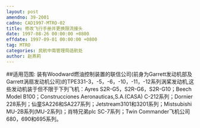 ```yaml
---
layout: post
amendno: 39-2001
cadno: CAD1997-MTRO-02
title: 修改飞行手册并更换限流接头
date: 1997-08-26 00:00:00 +0800
effdate: 1997-09-01 00:00:00 +0800
tag: MTRO
categories: 民航中南管理局适航处
author: 赵燕莉
---
```


##适用范围:
装有Woodward燃油控制装置的联信公司(前身为Garrett发动机部及Garrett涡扇发动机公司)的TPE331-3，-5，-6，-10，-11，-12系列涡桨发动机,这些发动机装于但不限于下列飞机：Ayres S2R-G5，S2R-G6，S2R-G10；Beech Model B100；Construcciones Aeronauticas,S.A.(CASA) C-212系列；Dornier 228系列；仙童SA226和SA227系列；Jetstream3101和3201系列；Mistsubishi MU-2B系列(MU-2系列)；肖特兄弟plc SC-7系列；Twin Commander飞机公司680，690和695系列。

